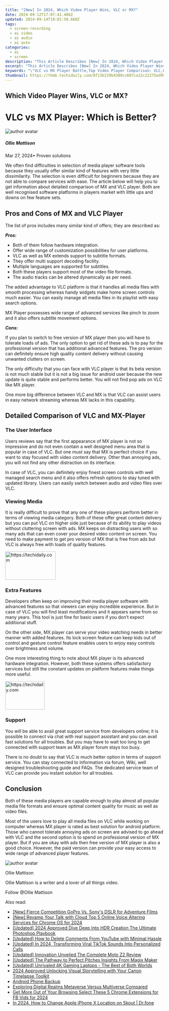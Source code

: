 ```yaml
---
title: "[New] In 2024, Which Video Player Wins, VLC or MX?"
date: 2024-09-12T17:07:41.406Z
updated: 2024-09-14T19:01:58.660Z
tags: 
  - screen-recording
  - ai video
  - ai audio
  - ai auto
categories: 
  - ai
  - screen
description: "This Article Describes [New] In 2024, Which Video Player Wins, VLC or MX?"
excerpt: "This Article Describes [New] In 2024, Which Video Player Wins, VLC or MX?"
keywords: "\"VLC vs MX Player Battle,Top Video Player Comparison: VLC,Choosing Best Video Player: VLC versus MX,Video Playback Performance: VLC or MX?,Best Free Video Players 2023,VLC vs MX Streaming Quality,Ultimate Video Player Showdown: VLC and MX\""
thumbnail: https://thmb.techidaily.com/8f13b229b4309cc607ca12c22275ed95f06f33bc5a9a2ad4f10fdb3f8f16d4fd.jpeg
---
```


## Which Video Player Wins, VLC or MX?

# VLC vs MX Player: Which is Better?

![author avatar](https://images.wondershare.com/filmora/article-images/ollie-mattison.jpg)

##### Ollie Mattison

 Mar 27, 2024• Proven solutions

 We often find difficulties in selection of media player software tools because they usually offer similar kind of features with very little dissimilarity. The selection is even difficult for beginners because they are not able to compare services with ease. The article below will help you to get information about detailed comparison of MX and VLC player. Both are well recognised software platforms in players market with little ups and downs on few feature sets.

## Pros and Cons of MX and VLC Player

 The list of pros includes many similar kind of offers; they are described as:

**_Pros:_**

* Both of them follow hardware integration.
* Offer wide range of customization possibilities for user platforms.
* VLC as well as MX extends support to subtitle formats.
* They offer multi support decoding facility.
* Multiple languages are supported for subtitles.
* Both these players support most of the video file formats.
* The audio tracks can be altered dynamically as per need.

 The added advantage to VLC platform is that it handles all media files with smooth processing whereas handy widgets make home screen controls much easier. You can easily manage all media files in its playlist with easy search options.

 MX Player possesses wide range of advanced services like pinch to zoom and it also offers subtitle movement options.

**_Cons:_**

 If you plan to switch to free version of MX player then you will have to tolerate loads of ads. The only option to get rid of these ads is to pay for the professional version that has additional advanced features. The pro version can definitely ensure high quality content delivery without causing unwanted clutters on screen.

 The only difficulty that you can face with VLC player is that its beta version is not much stable but it is not a big issue for android user because the new update is quite stable and performs better. You will not find pop ads on VLC like MX player.

 One more big difference between VLC and MX is that VLC can assist users in easy network streaming whereas MX lacks in this capability.

## Detailed Comparison of VLC and MX-Player

### The User Interface

 Users reviews say that the first appearance of MX player is not so impressive and do not even contain a well designed menu area that is popular in case of VLC. But one must say that MX is perfect choice if you want to stay focused with video content delivery. Other than annoying ads, you will not find any other distraction on its interface.

 In case of VLC, you can definitely enjoy finest screen controls with well managed search menu and it also offers refresh options to stay tuned with updated library. Users can easily switch between audio and video files over VLC.

### Viewing Media

 It is really difficult to prove that any one of these players perform better in terms of viewing media category. Both of these offer great content delivery but you can put VLC on higher side just because of its ability to play videos without cluttering screen with ads. MX keeps on distracting users with so many ads that can even cover your desired video content on screen. You need to make payment to get pro version of MX that is free from ads but VLC is always free with loads of quality features.

<!-- affiliate ads begin -->
<a href="https://aligracehair.sjv.io/c/5597632/2135366/19272" target="_top" id="2135366">
  <img src="//a.impactradius-go.com/display-ad/19272-2135366" border="0" alt="https://techidaily.com" width="160" height="90"/>
</a>
<img height="0" width="0" src="https://aligracehair.sjv.io/i/5597632/2135366/19272" style="position:absolute;visibility:hidden;" border="0" />
<!-- affiliate ads end -->

### Extra Features

 Developers often keep on improving their media player software with advanced features so that viewers can enjoy incredible experience. But in case of VLC you will find least modifications and it appears same from so many years. This tool is just fine for basic users if you don’t expect additional stuff.

 On the other side, MX player can serve your video watching needs in better manner with added features. Its lock screen feature can keep kids out of control and gesture control feature enables users to enjoy easy controls over brightness and volume.

 One more interesting thing to note about MX player is its advanced hardware integration. However, both these systems offers satisfactory services but still the constant updates on platform features make things more useful.

<!-- affiliate ads begin -->
<a href="https://aligracehair.sjv.io/c/5597632/2135409/19272" target="_top" id="2135409">
  <img src="//a.impactradius-go.com/display-ad/19272-2135409" border="0" alt="https://techidaily.com" width="125" height="90"/>
</a>
<img height="0" width="0" src="https://aligracehair.sjv.io/i/5597632/2135409/19272" style="position:absolute;visibility:hidden;" border="0" />
<!-- affiliate ads end -->

### Support

 You will be able to avail great support service from developers online; it is possible to connect via chat with real support assistant and you can avail fast solutions for all troubles. But you may have to wait too long to get connected with support team as MX player forum stays too busy.

 There is no doubt to say that VLC is much better option in terms of support service. You can stay connected to information via forum, Wiki, well designed troubleshooting guide and FAQs. The dedicated service team of VLC can provide you instant solution for all troubles.

## Conclusion

 Both of these media players are capable enough to play almost all popular media file formats and ensure optimal content quality for music as well as video files.

 Most of the users love to play all media files on VLC while working on computer whereas MX player is rated as best solution for android platform. Those who cannot tolerate annoying ads on screen are advised to go ahead with VLC and the second option is to spend on professional version of MX player. But if you are okay with ads then free version of MX player is also a good choice. However, the paid version can provide your easy access to wide range of advanced player features.

![author avatar](https://images.wondershare.com/filmora/article-images/ollie-mattison.jpg)

Ollie Mattison

Ollie Mattison is a writer and a lover of all things video.

Follow @Ollie Mattison


<ins class="adsbygoogle"
     style="display:block"
     data-ad-format="autorelaxed"
     data-ad-client="ca-pub-7571918770474297"
     data-ad-slot="1223367746"></ins>



<ins class="adsbygoogle"
     style="display:block"
     data-ad-client="ca-pub-7571918770474297"
     data-ad-slot="8358498916"
     data-ad-format="auto"
     data-full-width-responsive="true"></ins>


<span class="atpl-alsoreadstyle">Also read:</span>
<div><ul>
<li><a href="https://article-files.techidaily.com/new-fierce-competition-gopro-vs-sonys-dslr-for-adventure-films/"><u>[New] Fierce Competition GoPro Vs. Sony's DSLR for Adventure Films</u></a></li>
<li><a href="https://article-files.techidaily.com/new-revamp-your-talk-with-cloud-top-5-online-voice-altering-services-for-chrome-os-for-2024/"><u>[New] Revamp Your Talk with Cloud Top 5 Online Voice Altering Services for Chrome OS for 2024</u></a></li>
<li><a href="https://article-files.techidaily.com/updated-2024-approved-dive-deep-into-hdr-creation-the-ultimate-photoshop-playbook/"><u>[Updated] 2024 Approved Dive Deep Into HDR Creation The Ultimate Photoshop Playbook</u></a></li>
<li><a href="https://facebook-video-footage.techidaily.com/updated-how-to-delete-comments-from-youtube-with-minimal-hassle/"><u>[Updated] How to Delete Comments From YouTube with Minimal Hassle</u></a></li>
<li><a href="https://article-files.techidaily.com/updated-in-2024-transforming-viral-tiktok-sounds-into-personalized-calls/"><u>[Updated] In 2024, Transforming Viral TikTok Sounds Into Personalized Calls</u></a></li>
<li><a href="https://some-techniques.techidaily.com/updated-innovation-unveiled-the-complete-moto-z2-review/"><u>[Updated] Innovation Unveiled The Complete Moto Z2 Review</u></a></li>
<li><a href="https://vp-tips.techidaily.com/updated-the-pathway-to-perfect-pitches-insights-from-magix-maker/"><u>[Updated] The Pathway to Perfect Pitches Insights From Magix Maker</u></a></li>
<li><a href="https://article-files.techidaily.com/updated-unrivaled-4k-gaming-laptops-the-best-of-both-worlds/"><u>[Updated] Unrivaled 4K Gaming Laptops - The Best of Both Worlds</u></a></li>
<li><a href="https://vp-tips.techidaily.com/2024-approved-unlocking-visual-storytelling-with-your-canon-timelapse-toolkit/"><u>2024 Approved Unlocking Visual Storytelling with Your Canon Timelapse Toolkit</u></a></li>
<li><a href="https://tools.techidaily.com/wondershare/drfone/android-backup-and-restore/"><u>Android Phone Backup</u></a></li>
<li><a href="https://article-files.techidaily.com/exploring-digital-realms-metaverse-versus-multiverse-compared/"><u>Exploring Digital Realms Metaverse Versus Multiverse Compared</u></a></li>
<li><a href="https://facebook-clips.techidaily.com/get-more-out-of-your-browsing-select-these-5-chrome-extensions-for-fb-vids-for-2024/"><u>Get More Out of Your Browsing Select These 5 Chrome Extensions for FB Vids for 2024</u></a></li>
<li><a href="https://location-social.techidaily.com/in-2024-how-to-change-apple-iphone-x-location-on-skout-drfone-by-drfone-virtual-ios/"><u>In 2024, How to Change Apple iPhone X Location on Skout | Dr.fone</u></a></li>
</ul></div>

